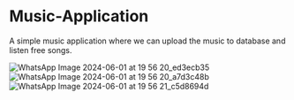 # Music-Application
 A simple music application where we can upload the music to database and listen free songs.

![WhatsApp Image 2024-06-01 at 19 56 20_ed3ecb35](https://github.com/rugved1212/Music-Application/assets/133367170/79bb573e-8e6c-48bc-bb7b-917a6da42b2d)
![WhatsApp Image 2024-06-01 at 19 56 20_a7d3c48b](https://github.com/rugved1212/Music-Application/assets/133367170/0d03584d-14ed-4714-b148-3c17de9b7b8a)
![WhatsApp Image 2024-06-01 at 19 56 21_c5d8694d](https://github.com/rugved1212/Music-Application/assets/133367170/b42a9dff-2023-440a-934b-15a690d1c2b7)

